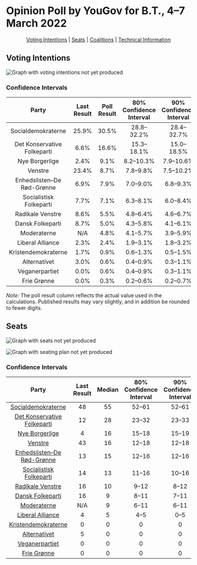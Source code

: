 # Opinion Poll by YouGov for B.T., 4–7 March 2022

<p align="center"><a href="#voting-intentions">Voting Intentions</a> | <a href="#seats">Seats</a> | <a href="#coalitions">Coalitions</a> | <a href="#technical-information">Technical Information</a></p>

## Voting Intentions

![Graph with voting intentions not yet produced](2022-03-07-YouGov.png "Voting Intentions")

### Confidence Intervals

| Party | Last Result | Poll Result | 80% Confidence Interval | 90% Confidence Interval | 95% Confidence Interval | 99% Confidence Interval |
|:-----:|:-----------:|:-----------:|:-----------------------:|:-----------------------:|:-----------------------:|:-----------------------:|
| Socialdemokraterne | 25.9% | 30.5% | 28.8–32.2% |28.4–32.7% |28.0–33.1% |27.2–33.9% |
| Det Konservative Folkeparti | 6.6% | 16.6% | 15.3–18.1% |15.0–18.5% |14.7–18.8% |14.1–19.5% |
| Nye Borgerlige | 2.4% | 9.1% | 8.2–10.3% |7.9–10.6% |7.6–10.9% |7.2–11.4% |
| Venstre | 23.4% | 8.7% | 7.8–9.8% |7.5–10.2% |7.3–10.4% |6.8–11.0% |
| Enhedslisten–De Rød-Grønne | 6.9% | 7.9% | 7.0–9.0% |6.8–9.3% |6.5–9.6% |6.1–10.1% |
| Socialistisk Folkeparti | 7.7% | 7.1% | 6.3–8.1% |6.0–8.4% |5.8–8.7% |5.4–9.2% |
| Radikale Venstre | 8.6% | 5.5% | 4.8–6.4% |4.6–6.7% |4.4–6.9% |4.0–7.4% |
| Dansk Folkeparti | 8.7% | 5.0% | 4.3–5.8% |4.1–6.1% |3.9–6.3% |3.6–6.8% |
| Moderaterne | N/A | 4.8% | 4.1–5.7% |3.9–5.9% |3.7–6.1% |3.4–6.6% |
| Liberal Alliance | 2.3% | 2.4% | 1.9–3.1% |1.8–3.2% |1.7–3.4% |1.5–3.7% |
| Kristendemokraterne | 1.7% | 0.9% | 0.6–1.3% |0.5–1.5% |0.5–1.6% |0.4–1.8% |
| Alternativet | 3.0% | 0.6% | 0.4–0.9% |0.3–1.1% |0.3–1.2% |0.2–1.4% |
| Veganerpartiet | 0.0% | 0.6% | 0.4–0.9% |0.3–1.1% |0.3–1.2% |0.2–1.4% |
| Frie Grønne | 0.0% | 0.3% | 0.2–0.6% |0.2–0.7% |0.1–0.8% |0.1–1.0% |

*Note:* The poll result column reflects the actual value used in the calculations. Published results may vary slightly, and in addition be rounded to fewer digits.

## Seats

![Graph with seats not yet produced](2022-03-07-YouGov-seats.png "Seats")

![Graph with seating plan not yet produced](2022-03-07-YouGov-seating-plan.png "Seating Plan")

### Confidence Intervals

| Party | Last Result | Median | 80% Confidence Interval | 90% Confidence Interval | 95% Confidence Interval | 99% Confidence Interval |
|:-----:|:-----------:|:------:|:-----------------------:|:-----------------------:|:-----------------------:|:-----------------------:|
| <a href="#socialdemokraterne">Socialdemokraterne</a> | 48 | 55 | 52–61 |52–61 |52–61 |48–62 |
| <a href="#det-konservative-folkeparti">Det Konservative Folkeparti</a> | 12 | 28 | 23–32 |23–33 |23–35 |23–36 |
| <a href="#nye-borgerlige">Nye Borgerlige</a> | 4 | 16 | 15–18 |15–19 |13–20 |12–21 |
| <a href="#venstre">Venstre</a> | 43 | 16 | 12–18 |12–18 |12–20 |12–20 |
| <a href="#enhedslisten–de-rød-grønne">Enhedslisten–De Rød-Grønne</a> | 13 | 15 | 12–16 |12–16 |12–17 |11–19 |
| <a href="#socialistisk-folkeparti">Socialistisk Folkeparti</a> | 14 | 13 | 11–16 |10–16 |10–16 |10–16 |
| <a href="#radikale-venstre">Radikale Venstre</a> | 16 | 10 | 9–12 |8–12 |8–12 |7–13 |
| <a href="#dansk-folkeparti">Dansk Folkeparti</a> | 16 | 9 | 8–11 |7–11 |7–11 |6–12 |
| <a href="#moderaterne">Moderaterne</a> | N/A | 9 | 6–11 |6–11 |6–11 |6–12 |
| <a href="#liberal-alliance">Liberal Alliance</a> | 4 | 5 | 4–5 |0–5 |0–6 |0–6 |
| <a href="#kristendemokraterne">Kristendemokraterne</a> | 0 | 0 | 0 |0 |0 |0–4 |
| <a href="#alternativet">Alternativet</a> | 5 | 0 | 0 |0 |0 |0 |
| <a href="#veganerpartiet">Veganerpartiet</a> | 0 | 0 | 0 |0 |0 |0 |
| <a href="#frie-grønne">Frie Grønne</a> | 0 | 0 | 0 |0 |0 |0 |

